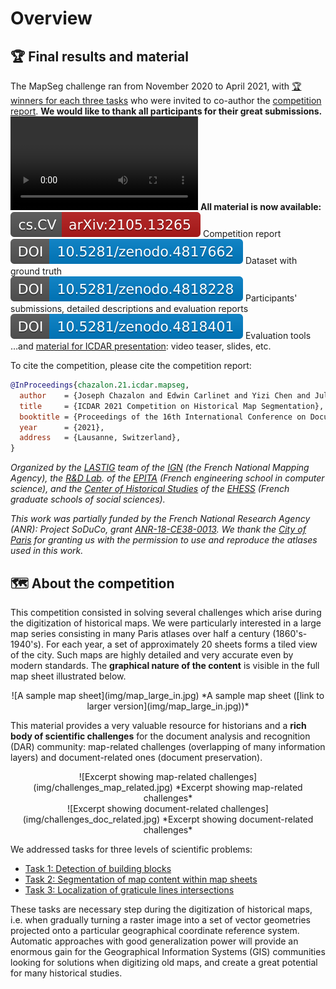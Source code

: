 # Overview

## 🏆 Final results and material

The MapSeg challenge ran from November 2020 to April 2021,
with [🏆 winners for each three tasks](score_board.md)
who were invited to co-author the [competition report](https://arxiv.org/abs/2105.13265).
**We would like to thank all participants for their great submissions.**
<video style="max-width:100%; height:auto" controls>
    <source src="../res/Comp-ST_04-teaser.mp4" type="video/mp4">
    Sorry, your browser does not support the video tag.
    <br/>
    However, you can still download the video teaser by clicking <a href="res/Comp-ST_04-teaser.mp4">here</a>).
</video>
**All material is now available:**  
[![arXiv](img/badge-report-arxiv.svg)](https://arxiv.org/abs/2105.13265)
   Competition report  
[![DOI](img/badge-zenodo-4817662.svg)](https://doi.org/10.5281/zenodo.4817662)
   Dataset with ground truth  
[![DOI](img/badge-zenodo-4818228.svg)](https://doi.org/10.5281/zenodo.4818228)
   Participants' submissions, detailed descriptions and evaluation reports  
[![DOI](img/badge-zenodo-4818401.svg)](https://doi.org/10.5281/zenodo.4818401)
   Evaluation tools  
…and [material for ICDAR presentation](icdar-material.md): video teaser, slides, etc.


To cite the competition, please cite the competition report:
```bibtex
@InProceedings{chazalon.21.icdar.mapseg,
  author    = {Joseph Chazalon and Edwin Carlinet and Yizi Chen and Julien Perret and Bertrand Dum\'enieu and Cl\'ement Mallet and Thierry G\'eraud and Vincent Nguyen and Nam Nguyen and Josef Baloun and Ladislav Lenc and and Pavel Kr\'al},
  title     = {ICDAR 2021 Competition on Historical Map Segmentation},
  booktitle = {Proceedings of the 16th International Conference on Document Analysis and Recognition (ICDAR'21)},
  year      = {2021},
  address   = {Lausanne, Switzerland},
}
```




<!-- OLD CONTENT -->

<!--
Generated using https://online.officetimeline.com
See source in timeline_data/source.xls
-->
<!-- <center> -->
<!-- [![Competition timeline](img/timeline.png)  ](img/timeline.png) -->
<!-- *Competition timeline ([link to larger view](img/timeline.png))* -->
<!-- </center> -->
<!-- 
<i class="fa fa-download fa-lg"></i> Downloads 
[Test set (Tasks 2-3)](downloads.md#test-inputs-for-task-2-and-3){: .btn  .btn-danger}
[Other sets](downloads.md){: .btn}
[Evaluation tools](downloads.md#evaluation-tools){: .btn}

<i class="fa fa-rss fa-lg"></i> Connect 
[Subscribe to updates](contact.md#subscribe-to-updates){: .btn}
-->

*Organized by*
*the [LASTIG](https://www.umr-lastig.fr/) team of the [IGN](https://ign.fr/) (the French National Mapping Agency),*
*the [R&D Lab](https://www.lrde.epita.fr/). of the [EPITA](https://www.epita.fr/) (French engineering school in computer science),*
*and the [Center of Historical Studies](http://crh.ehess.fr/) of the [EHESS](https://www.ehess.fr/) (French graduate schools of social sciences).*


*This work was partially funded by the French National Research Agency (ANR):*
*Project SoDuCo, grant [ANR-18-CE38-0013](https://anr.fr/Projet-ANR-18-CE38-0013).*
*We thank the [City of Paris](https://bibliotheques-specialisees.paris.fr/) for granting us with the permission to use and reproduce the atlases used in this work.*

<!-- 
## 📅 Important dates

| From       | To / On    | Title                                                                | Tasks |
| ---------- | ---------- | -------------------------------------------------------------------- | ----- |
|            | 2020-11-18 | Train and validation sets available                                  | all   |
| 2020-11-18 | 2021-04-05 | Training phase                                                       | all   |
|            | 2021-03-31 | Registration deadline for competition participants                   | all   |
|            | 2021-04-05 | Test datasets available                                              | 1     |
| 2021-04-05 | 2021-04-09 | Test phase                                                           | 1     |
|            | 2021-04-09 | Submission deadline for results                                      | 1     |
|            | 2021-04-12 | Test datasets available                                              | 2&3   |
| 2021-04-12 | 2021-04-16 | Test phase                                                           | 2&3   |
|            | 2021-04-16 | Submission deadline for results                                      | 2&3   |
| 2021-04-12 | 2021-04-23 | Write short method description                                       | all   |
|            | 2021-04-23 | Method descriptions due                                              | all   |
|            | 2021-07-01 | Full data disclosure: Ground truth for test set, participant results | all   |
-->

<!-- ## How to register?
Please check the [Registration page](registration.md). -->

<!-- ## How to download dataset and evaluation tools?
- The **train and validation sets** for all tasks are available under the [Downloads page](downloads.md).
- **Evaluation tools** will be **open sourced soon** so participant can check their results themselves.
- **Test sets** for all tasks will be released **at the start of the test phase.**
- **All competition material** (full dataset, participant results, evaluation tools) will be released publicly **at the end of the competition.** -->
## 🗺️ About the competition
This competition consisted in solving several challenges which arise during the digitization of historical maps.
We were particularly interested in a large map series consisting in many Paris atlases over half a century (1860's-1940's).
For each year, a set of approximately 20 sheets forms a tiled view of the city.
Such maps are highly detailed and very accurate even by modern standards.
The **graphical nature of the content** is visible in the full map sheet illustrated below.

<center>
![A sample map sheet](img/map_large_in.jpg) 
*A sample map sheet ([link to larger version](img/map_large_in.jpg))* <!-- FIXME add really larger image -->
</center>

This material provides a very valuable resource for historians and a **rich body of scientific challenges** for the document analysis and recognition (DAR) community: map-related challenges (overlapping of many information layers) and document-related ones (document preservation).

<center>
![Excerpt showing map-related challenges](img/challenges_map_related.jpg)
*Excerpt showing map-related challenges*
</center>

<center>
![Excerpt showing document-related challenges](img/challenges_doc_related.jpg)
*Excerpt showing document-related challenges*
</center>

We addressed tasks for three levels of scientific problems:

- [Task 1: Detection of building blocks](tasks/task1.md)
- [Task 2: Segmentation of map content within map sheets](tasks/task2.md)
- [Task 3: Localization of graticule lines intersections](tasks/task3.md)

These tasks are necessary step during the digitization of historical maps, i.e. when gradually turning a raster image into a set of vector geometries projected onto a particular geographical coordinate reference system.
Automatic approaches with good generalization power will provide an enormous gain for the Geographical Information Systems (GIS) communities looking for solutions when digitizing old maps,
and create a great potential for many historical studies.


<!-- ## 🚀 Key strengths for participants
- All datasets and evaluation tools are released with an **open license** as soon as they are available.
- Winners of each task will be invited to **co-author** the report paper.
- We propose unsolved research problems with an **important potential impact**. -->
  